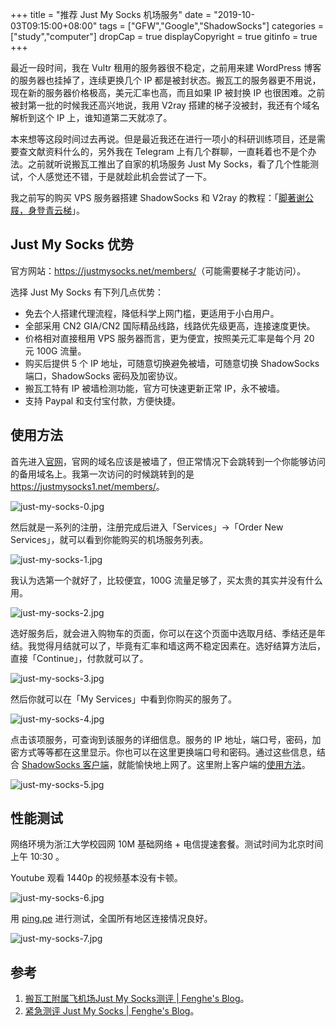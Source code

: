 +++
title = "推荐 Just My Socks 机场服务"
date = "2019-10-03T09:15:00+08:00"
tags = ["GFW","Google","ShadowSocks"]
categories = ["study","computer"]
dropCap = true
displayCopyright = true
gitinfo = true
+++

最近一段时间，我在 Vultr 租用的服务器很不稳定，之前用来建 WordPress 博客的服务器也挂掉了，连续更换几个 IP 都是被封状态。搬瓦工的服务器更不用说，现在新的服务器价格极高，美元汇率也高，而且如果 IP 被封换 IP 也很困难。之前被封第一批的时候我还高兴地说，我用 V2ray 搭建的梯子没被封，我还有个域名解析到这个 IP 上，谁知道第二天就凉了。

本来想等这段时间过去再说。但是最近我还在进行一项小的科研训练项目，还是需要查文献资料什么的，另外我在 Telegram 上有几个群聊，一直耗着也不是个办法。之前就听说搬瓦工推出了自家的机场服务 Just My Socks，看了几个性能测试，个人感觉还不错，于是就趁此机会尝试了一下。

我之前写的购买 VPS 服务器搭建 ShadowSocks 和 V2ray 的教程：「[脚著谢公屐，身登青云梯](/blog/computer/surf-the-internet/)」。

## Just My Socks 优势

官方网站：<https://justmysocks.net/members/>（可能需要梯子才能访问）。

选择 Just My Socks 有下列几点优势：

+ 免去个人搭建代理流程，降低科学上网门槛，更适用于小白用户。
+ 全部采用 CN2 GIA/CN2 国际精品线路，线路优先级更高，连接速度更快。
+ 价格相对直接租用 VPS 服务器而言，更为便宜，按照美元汇率是每个月 20 元 100G 流量。
+ 购买后提供 5 个 IP 地址，可随意切换避免被墙，可随意切换 ShadowSocks 端口，ShadowSocks 密码及加密协议。
+ 搬瓦工特有 IP 被墙检测功能，官方可快速更新正常 IP，永不被墙。
+ 支持 Paypal 和支付宝付款，方便快捷。

## 使用方法

首先进入[官网](https://justmysocks.net/members/)，官网的域名应该是被墙了，但正常情况下会跳转到一个你能够访问的备用域名上。我第一次访问的时候跳转到的是 <https://justmysocks1.net/members/>。

![just-my-socks-0.jpg](/images/just-my-socks-0.jpg "官网主页")

然后就是一系列的注册，注册完成后进入「Services」→「Order New Services」，就可以看到你能购买的机场服务列表。

![just-my-socks-1.jpg](/images/just-my-socks-1.jpg "购买新的服务")

我认为选第一个就好了，比较便宜，100G 流量足够了，买太贵的其实并没有什么用。

![just-my-socks-2.jpg](/images/just-my-socks-2.jpg "选取服务")

选好服务后，就会进入购物车的页面，你可以在这个页面中选取月结、季结还是年结。我觉得月结就可以了，毕竟有汇率和墙这两不稳定因素在。选好结算方法后，直接「Continue」，付款就可以了。

![just-my-socks-3.jpg](/images/just-my-socks-3.jpg "服务结算")

然后你就可以在「My Services」中看到你购买的服务了。

![just-my-socks-4.jpg](/images/just-my-socks-4.jpg "已购买的服务")

点击该项服务，可查询到该服务的详细信息。服务的 IP 地址，端口号，密码，加密方式等等都在这里显示。你也可以在这里更换端口号和密码。通过这些信息，结合 [ShadowSocks 客户端](https://www.guanqr.com/2019/07/02/surf-the-internet/#前期准备)，就能愉快地上网了。这里附上客户端的[使用方法](https://www.guanqr.com/2019/07/02/surf-the-internet/#ShadowSocks-客户端使用方法)。

![just-my-socks-5.jpg](/images/just-my-socks-5.jpg "服务的详细信息")

## 性能测试

网络环境为浙江大学校园网 10M 基础网络 + 电信提速套餐。测试时间为北京时间上午 10:30 。

Youtube 观看 1440p 的视频基本没有卡顿。

![just-my-socks-6.jpg](/images/just-my-socks-6.jpg "Youtube 测试")

用 [ping.pe](http://ping.pe) 进行测试，全国所有地区连接情况良好。

![just-my-socks-7.jpg](/images/just-my-socks-7.jpg "ping.pe 测试")

## 参考

1. [搬瓦工附属飞机场Just My Socks测评 | Fenghe's Blog](https://fenghe.us/benchmark-just-my-host/)。
2. [紧急测评 Just My Socks | Fenghe's Blog](https://fenghe.us/190917-review-just-my-socks/)。